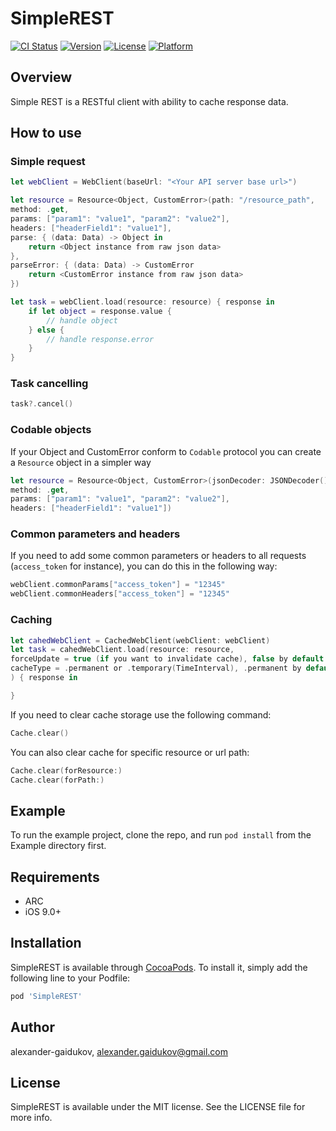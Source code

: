 # SimpleREST

[![CI Status](http://img.shields.io/travis/alexander-gaidukov/SimpleREST.svg?style=flat)](https://travis-ci.org/alexander-gaidukov/SimpleREST)
[![Version](https://img.shields.io/cocoapods/v/SimpleREST.svg?style=flat)](http://cocoapods.org/pods/SimpleREST)
[![License](https://img.shields.io/cocoapods/l/SimpleREST.svg?style=flat)](http://cocoapods.org/pods/SimpleREST)
[![Platform](https://img.shields.io/cocoapods/p/SimpleREST.svg?style=flat)](http://cocoapods.org/pods/SimpleREST)

## Overview
Simple REST is a RESTful client with ability to cache response data.

## How to use

### Simple request

```swift
let webClient = WebClient(baseUrl: "<Your API server base url>")

let resource = Resource<Object, CustomError>(path: "/resource_path",
method: .get,
params: ["param1": "value1", "param2": "value2"],
headers: ["headerField1": "value1"],
parse: { (data: Data) -> Object in
    return <Object instance from raw json data>
},
parseError: { (data: Data) -> CustomError
    return <CustomError instance from raw json data>
})

let task = webClient.load(resource: resource) { response in
    if let object = response.value {
        // handle object
    } else {
        // handle response.error
    }
}
```

### Task cancelling

```swift
task?.cancel()
```

### Codable objects
If your Object and CustomError conform to `Codable` protocol you can create a `Resource` object in a simpler way

```swift
let resource = Resource<Object, CustomError>(jsonDecoder: JSONDecoder(), path: "/resource_path",
method: .get,
params: ["param1": "value1", "param2": "value2"],
headers: ["headerField1": "value1"])
```
### Common parameters and headers
If you need to add some common parameters or headers to all requests (`access_token` for instance), you can do this in the following way:

```swift
webClient.commonParams["access_token"] = "12345"
webClient.commonHeaders["access_token"] = "12345"
```

### Caching
```swift
let cahedWebClient = CachedWebClient(webClient: webClient)
let task = cahedWebClient.load(resource: resource,
forceUpdate = true (if you want to invalidate cache), false by default
cacheType = .permanent or .temporary(TimeInterval), .permanent by default
) { response in

}
```
If you need to clear cache storage use the following command:
```swift
Cache.clear()
```
You can also clear cache for specific resource or url path:
```swift
Cache.clear(forResource:)
Cache.clear(forPath:)
```

## Example

To run the example project, clone the repo, and run `pod install` from the Example directory first.

## Requirements
* ARC
* iOS 9.0+

## Installation

SimpleREST is available through [CocoaPods](http://cocoapods.org). To install
it, simply add the following line to your Podfile:

```ruby
pod 'SimpleREST'
```

## Author

alexander-gaidukov, alexander.gaidukov@gmail.com

## License

SimpleREST is available under the MIT license. See the LICENSE file for more info.
